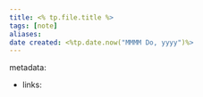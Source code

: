 ```yaml
---
title: <% tp.file.title %>
tags: [note]
aliases:
date created: <%tp.date.now("MMMM Do, yyyy")%>
---
```


metadata: 
- links: